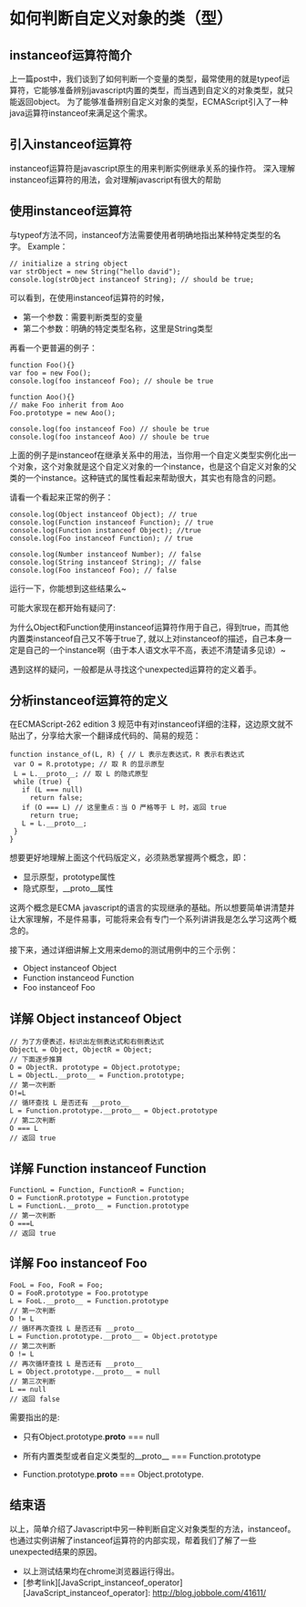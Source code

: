 如何判断自定义对象的类（型）
===========================

## instanceof运算符简介
上一篇post中，我们谈到了如何判断一个变量的类型，最常使用的就是typeof运算符，它能够准备辨别javascript内置的类型，而当遇到自定义的对象类型，就只能返回object。
为了能够准备辨别自定义对象的类型，ECMAScript引入了一种java运算符instanceof来满足这个需求。

## 引入instanceof运算符
instanceof运算符是javascript原生的用来判断实例继承关系的操作符。
深入理解instanceof运算符的用法，会对理解javascript有很大的帮助


## 使用instanceof运算符
与typeof方法不同，instanceof方法需要使用者明确地指出某种特定类型的名字。
Example：

	// initialize a string object
	var strObject = new String("hello david");
	console.log(strObject instanceof String); // should be true;
可以看到，在使用instanceof运算符的时候，
-	第一个参数：需要判断类型的变量
-	第二个参数：明确的特定类型名称，这里是String类型

再看一个更普遍的例子：
	
	function Foo(){}
	var foo = new Foo();
	console.log(foo instanceof Foo); // shoule be true

	function Aoo(){} 
	// make Foo inherit from Aoo 
	Foo.prototype = new Aoo();
	 
	console.log(foo instanceof Foo) // shoule be true
	console.log(foo instanceof Aoo) // shoule be true

上面的例子是instanceof在继承关系中的用法，当你用一个自定义类型实例化出一个对象，这个对象就是这个自定义对象的一个instance，也是这个自定义对象的父类的一个instance。这种链式的属性看起来帮助很大，其实也有隐含的问题。

请看一个看起来正常的例子：

	console.log(Object instanceof Object); // true 
	console.log(Function instanceof Function); // true 
	console.log(Function instanceof Object); //true 
	console.log(Foo instanceof Function); // true 

	console.log(Number instanceof Number); // false 
	console.log(String instanceof String); // false 	
	console.log(Foo instanceof Foo); // false
	
运行一下，你能想到这些结果么~

可能大家现在都开始有疑问了:

为什么Object和Function使用instanceof运算符作用于自己，得到true，而其他内置类instanceof自己又不等于true了, 就以上对instanceof的描述，自己本身一定是自己的一个instance啊（由于本人语文水平不高，表述不清楚请多见谅）~

遇到这样的疑问，一般都是从寻找这个unexpected运算符的定义着手。

## 分析instanceof运算符的定义
在ECMAScript-262 edition 3 规范中有对instanceof详细的注释，这边原文就不贴出了，分享给大家一个翻译成代码的、简易的规范：

	function instance_of(L, R) { // L 表示左表达式，R 表示右表达式
	 var O = R.prototype; // 取 R 的显示原型
	 L = L.__proto__; // 取 L 的隐式原型
	 while (true) { 
	   if (L === null) 
	     return false; 
	   if (O === L) // 这里重点：当 O 严格等于 L 时，返回 true 
	     return true; 
	   L = L.__proto__; 
	 } 
	}

 想要更好地理解上面这个代码版定义，必须熟悉掌握两个概念，即：
 - 显示原型，prototype属性
 - 隐式原型，__proto__属性
 
 这两个概念是ECMA javascript的语言的实现继承的基础。所以想要简单讲清楚并让大家理解，不是件易事，可能将来会有专门一个系列讲讲我是怎么学习这两个概念的。

接下来，通过详细讲解上文用来demo的测试用例中的三个示例：
 - Object instanceof Object
 - Function instanceod Function
 - Foo instanceof Foo

## 详解 Object instanceof Object

	// 为了方便表述，标识出左侧表达式和右侧表达式
 	ObjectL = Object, ObjectR = Object;
 	// 下面逐步推算
 	O = ObjectR. prototype = Object.prototype;
 	L = ObjectL.__proto__ = Function.prototype;
 	// 第一次判断
 	O!=L
 	// 循环查找 L 是否还有 __proto__
 	L = Function.prototype.__proto__ = Object.prototype
 	// 第二次判断
 	O === L
	// 返回 true
## 详解 Function instanceof Function

	FunctionL = Function, FunctionR = Function; 
	O = FunctionR.prototype = Function.prototype 
	L = FunctionL.__proto__ = Function.prototype 
	// 第一次判断
	O ===L 
	// 返回 true
	

## 详解 Foo instanceof Foo

	FooL = Foo, FooR = Foo; 
	O = FooR.prototype = Foo.prototype 
	L = FooL.__proto__ = Function.prototype 
	// 第一次判断
	O != L 
	// 循环再次查找 L 是否还有 __proto__ 
	L = Function.prototype.__proto__ = Object.prototype 
	// 第二次判断
	O != L 
	// 再次循环查找 L 是否还有 __proto__ 
	L = Object.prototype.__proto__ = null
	// 第三次判断
	L == null
	// 返回 false

 需要指出的是:

 - 只有Object.prototype.__proto__ === null

 - 所有内置类型或者自定义类型的__proto__ === Function.prototype

 - Function.prototype.__proto__ === Object.prototype.
 
## 结束语
以上，简单介绍了Javascript中另一种判断自定义对象类型的方法，instanceof。也通过实例讲解了instanceof运算符的内部实现，帮着我们了解了一些unexpected结果的原因。
 
- 以上测试结果均在chrome浏览器运行得出。
- [参考link][JavaScript_instanceof_operator]
[JavaScript_instanceof_operator]: http://blog.jobbole.com/41611/
